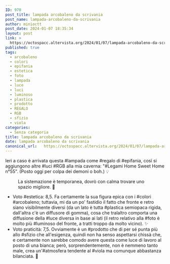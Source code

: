 ```yaml
---
ID: 970
post_title: lampada arcobaleno da scrivania
post_name: lampada-arcobaleno-da-scrivania
author: minioctt
post_date: 2024-01-07 18:35:34
layout: post
link: >
  https://octospacc.altervista.org/2024/01/07/lampada-arcobaleno-da-scrivania/
published: true
tags:
  - arcobaleno
  - colori
  - epifania
  - estetica
  - foto
  - lampada
  - luce
  - luci
  - luminoso
  - plastica
  - prodotto
  - REGALO
  - RGB
  - sfizio
  - viola
categories:
  - Senza categoria
title: lampada arcobaleno da scrivania
date: lampada arcobaleno da scrivania
canonical_url:   https://octospacc.altervista.org/2024/01/07/lampada-arcobaleno-da-scrivania/
---
```

<!-- wp:paragraph -->
<p>Ieri a caso è arrivata questa #lampada come #regalo di #epifania, così si aggiungono altre #luci #RGB alla mia caverna: "#Legami Home Sweet Home n°55". (Posto oggi per colpa dei demoni o boh.) 💡</p>
<!-- /wp:paragraph -->

<!-- wp:paragraph -->
<p></p>
<!-- /wp:paragraph -->

<!-- wp:image {"id":969,"sizeSlug":"large"} -->
<figure class="wp-block-image size-large"><img src="{{site.cdnurl}}/assets/uploads/2024/01/img_2024-01-07-18-20-15-3873233387938610502325-960x1280.jpg" alt="" class="wp-image-969"/><figcaption class="wp-element-caption">La sistemazione è temporanea, dovrò con calma trovare uno spazio migliore. 🦧</figcaption></figure>
<!-- /wp:image -->

<!-- wp:paragraph -->
<p></p>
<!-- /wp:paragraph -->

<!-- wp:list -->
<ul><!-- wp:list-item -->
<li>Voto #estetica: 8,5. Fa certamente la sua figura epica con i #colori #arcobaleno; tuttavia, mi da un po' fastidio il fatto che fronte e retro siano visibilmente diversi (da un lato è tutta #plastica semiopaca rigida, dall'altra c'è un diffusore di gomma), cosa che tralaltro comporta una diffusione della #luce diversa in base ai lati (il retro relativo alla #foto è molto più #luminoso del fronte, a tratti troppo da molto vicino). ✨</li>
<!-- /wp:list-item -->

<!-- wp:list-item -->
<li>Voto praticità: 7,5. Ovviamente è un #prodotto che di per sé punta più allo #sfizio che all'esigenza, quindi non ha senso aspettarsi chissà che, e certamente non sarebbe comodo avere questa come luce di lavoro al posto di una bianca; però, sorprendentemente, non è nemmeno tanto male, crea un'#atmosfera tendente al #viola ma comunque abbastanza bilanciata. 🎎</li>
<!-- /wp:list-item --></ul>
<!-- /wp:list -->